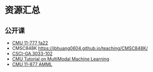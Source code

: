# 资源汇总

## 公开课

- [CMU 11-777 fa22](https://cmu-multicomp-lab.github.io/mmml-course/fall2022/)
- CMSC848K <https://jbhuang0604.github.io/teaching/CMSC848K/>
- [CSCI-GA.3033-102](https://www.sainingxie.com/llvm-fall23/)
- [CMU Tutorial on MultiModal Machine Learning](https://cmu-multicomp-lab.github.io/mmml-tutorial/icml2023/)
- [CMU 11-877 AMML](https://cmu-multicomp-lab.github.io/adv-mmml-course/spring2022/)